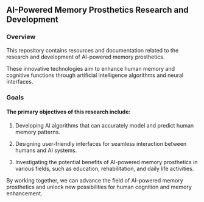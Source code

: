 ## AI-Powered Memory Prosthetics Research and Development


### Overview

This repository contains resources and documentation related to the research and development of AI-powered memory prosthetics. 

These innovative technologies aim to enhance human memory and cognitive functions through artificial intelligence algorithms and neural interfaces.


### Goals

#### The primary objectives of this research include:

1. Developing AI algorithms that can accurately model and predict human memory patterns.

2. Designing user-friendly interfaces for seamless interaction between humans and AI systems.

3. Investigating the potential benefits of AI-powered memory prosthetics in various fields, such as education, rehabilitation, and daily life activities.



By working together, we can advance the field of AI-powered memory prosthetics and unlock new possibilities for human cognition and memory enhancement.